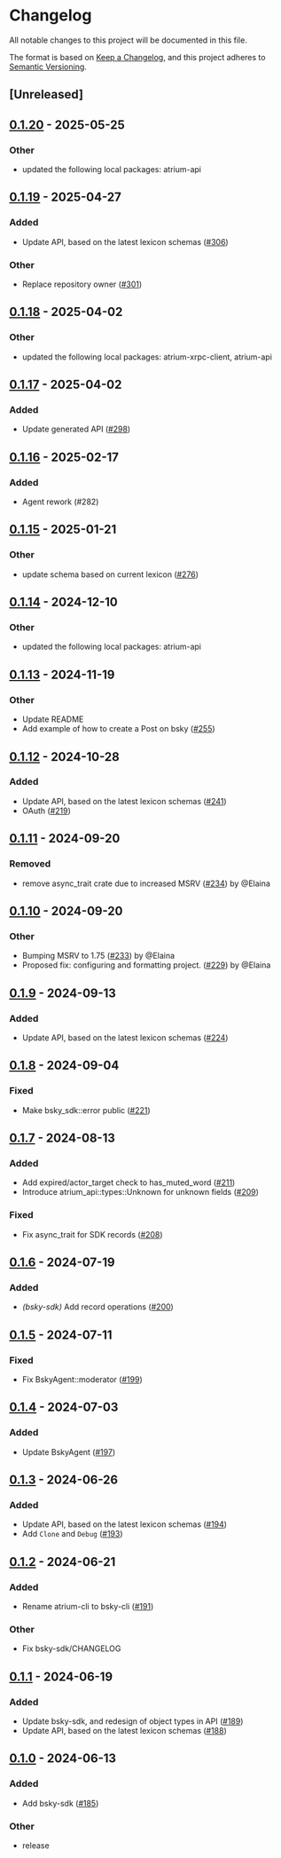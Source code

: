 # Changelog
All notable changes to this project will be documented in this file.

The format is based on [Keep a Changelog](https://keepachangelog.com/en/1.0.0/),
and this project adheres to [Semantic Versioning](https://semver.org/spec/v2.0.0.html).

## [Unreleased]

## [0.1.20](https://github.com/atrium-rs/atrium/compare/bsky-sdk-v0.1.19...bsky-sdk-v0.1.20) - 2025-05-25

### Other

- updated the following local packages: atrium-api

## [0.1.19](https://github.com/atrium-rs/atrium/compare/bsky-sdk-v0.1.18...bsky-sdk-v0.1.19) - 2025-04-27

### Added

- Update API, based on the latest lexicon schemas ([#306](https://github.com/atrium-rs/atrium/pull/306))

### Other

- Replace repository owner ([#301](https://github.com/atrium-rs/atrium/pull/301))

## [0.1.18](https://github.com/sugyan/atrium/compare/bsky-sdk-v0.1.17...bsky-sdk-v0.1.18) - 2025-04-02

### Other

- updated the following local packages: atrium-xrpc-client, atrium-api

## [0.1.17](https://github.com/sugyan/atrium/compare/bsky-sdk-v0.1.16...bsky-sdk-v0.1.17) - 2025-04-02

### Added

- Update generated API ([#298](https://github.com/sugyan/atrium/pull/298))

## [0.1.16](https://github.com/sugyan/atrium/compare/bsky-sdk-v0.1.15...bsky-sdk-v0.1.16) - 2025-02-17

### Added

- Agent rework (#282)

## [0.1.15](https://github.com/sugyan/atrium/compare/bsky-sdk-v0.1.14...bsky-sdk-v0.1.15) - 2025-01-21

### Other

- update schema based on current lexicon ([#276](https://github.com/sugyan/atrium/pull/276))

## [0.1.14](https://github.com/sugyan/atrium/compare/bsky-sdk-v0.1.13...bsky-sdk-v0.1.14) - 2024-12-10

### Other

- updated the following local packages: atrium-api

## [0.1.13](https://github.com/sugyan/atrium/compare/bsky-sdk-v0.1.12...bsky-sdk-v0.1.13) - 2024-11-19

### Other

- Update README
- Add example of how to create a Post on bsky ([#255](https://github.com/sugyan/atrium/pull/255))

## [0.1.12](https://github.com/sugyan/atrium/compare/bsky-sdk-v0.1.11...bsky-sdk-v0.1.12) - 2024-10-28

### Added

- Update API, based on the latest lexicon schemas ([#241](https://github.com/sugyan/atrium/pull/241))
- OAuth ([#219](https://github.com/sugyan/atrium/pull/219))
## [0.1.11](https://github.com/sugyan/atrium/compare/bsky-sdk-v0.1.10...bsky-sdk-v0.1.11) - 2024-09-20

### Removed
- remove async_trait crate due to increased MSRV ([#234](https://github.com/sugyan/atrium/pull/234)) by @Elaina
## [0.1.10](https://github.com/sugyan/atrium/compare/bsky-sdk-v0.1.9...bsky-sdk-v0.1.10) - 2024-09-20

### Other
- Bumping MSRV to 1.75 ([#233](https://github.com/sugyan/atrium/pull/233)) by @Elaina
- Proposed fix: configuring and formatting project. ([#229](https://github.com/sugyan/atrium/pull/229)) by @Elaina

## [0.1.9](https://github.com/sugyan/atrium/compare/bsky-sdk-v0.1.8...bsky-sdk-v0.1.9) - 2024-09-13

### Added

- Update API, based on the latest lexicon schemas ([#224](https://github.com/sugyan/atrium/pull/224))

## [0.1.8](https://github.com/sugyan/atrium/compare/bsky-sdk-v0.1.7...bsky-sdk-v0.1.8) - 2024-09-04

### Fixed
- Make bsky_sdk::error public ([#221](https://github.com/sugyan/atrium/pull/221))

## [0.1.7](https://github.com/sugyan/atrium/compare/bsky-sdk-v0.1.6...bsky-sdk-v0.1.7) - 2024-08-13

### Added
- Add expired/actor_target check to has_muted_word ([#211](https://github.com/sugyan/atrium/pull/211))
- Introduce atrium_api::types::Unknown for unknown fields  ([#209](https://github.com/sugyan/atrium/pull/209))

### Fixed
- Fix async_trait for SDK records ([#208](https://github.com/sugyan/atrium/pull/208))

## [0.1.6](https://github.com/sugyan/atrium/compare/bsky-sdk-v0.1.5...bsky-sdk-v0.1.6) - 2024-07-19

### Added
- *(bsky-sdk)* Add record operations ([#200](https://github.com/sugyan/atrium/pull/200))

## [0.1.5](https://github.com/sugyan/atrium/compare/bsky-sdk-v0.1.4...bsky-sdk-v0.1.5) - 2024-07-11

### Fixed
- Fix BskyAgent::moderator ([#199](https://github.com/sugyan/atrium/pull/199))

## [0.1.4](https://github.com/sugyan/atrium/compare/bsky-sdk-v0.1.3...bsky-sdk-v0.1.4) - 2024-07-03

### Added
- Update BskyAgent ([#197](https://github.com/sugyan/atrium/pull/197))

## [0.1.3](https://github.com/sugyan/atrium/compare/bsky-sdk-v0.1.2...bsky-sdk-v0.1.3) - 2024-06-26

### Added
- Update API, based on the latest lexicon schemas ([#194](https://github.com/sugyan/atrium/pull/194))
- Add `Clone` and `Debug` ([#193](https://github.com/sugyan/atrium/pull/193))

## [0.1.2](https://github.com/sugyan/atrium/compare/bsky-sdk-v0.1.1...bsky-sdk-v0.1.2) - 2024-06-21

### Added
- Rename atrium-cli to bsky-cli ([#191](https://github.com/sugyan/atrium/pull/191))

### Other
- Fix bsky-sdk/CHANGELOG

## [0.1.1](https://github.com/sugyan/atrium/compare/bsky-sdk-v0.1.0...bsky-sdk-v0.1.1) - 2024-06-19

### Added
- Update bsky-sdk, and redesign of object types in API ([#189](https://github.com/sugyan/atrium/pull/189))
- Update API, based on the latest lexicon schemas ([#188](https://github.com/sugyan/atrium/pull/188))

## [0.1.0](https://github.com/sugyan/atrium/releases/tag/bsky-sdk-v0.1.0) - 2024-06-13

### Added
- Add bsky-sdk ([#185](https://github.com/sugyan/atrium/pull/185))

### Other
- release

